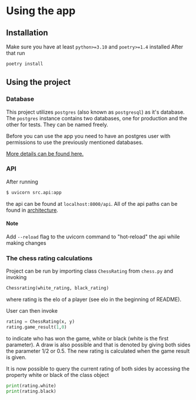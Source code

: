 # Using the app

## Installation

Make sure you have at least `python>=3.10` and `poetry>=1.4` installed
After that run

```bash
poetry install
```

## Using the project

### Database

This project utilizes `postgres` (also known as `postgresql`) as it's database.
The `postgres` instance contains two databases, one for production and the other for tests.
They can be named freely.

Before you can use the app you need to have an postgres user with permissions to use the previously
mentioned databases.

[More details can be found here.](./postgres.md)




### API
After running
```bash
$ uvicorn src.api:app
```
the api can be found at `localhost:8000/api`.
All of the api paths can be found in [architecture](./architecture.md).



#### Note
Add `--reload` flag to the uvicorn command to "hot-reload" the api while making changes


### The chess rating calculations

Project can be run by importing class `ChessRating` from `chess.py`
and invoking
```python
Chessrating(white_rating, black_rating)
```
where rating is the elo of a player (see elo in the beginning of README).


User can then invoke
```python
rating = ChessRating(x, y)
rating.game_result(1,0)
```
to indicate who has won the game, white or black (white is the first parameter).
A draw is also possible and that is denoted by giving both sides the parameter
1/2 or 0.5. The new rating is calculated when the game result
is given.

It is now possible to query the current rating of both sides by
accessing the property white or black of the class object
```python
print(rating.white)
print(rating.black)
```
